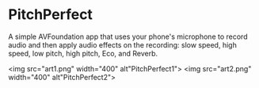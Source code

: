 # PitchPerfect

A simple AVFoundation app that uses your phone's microphone to record audio and then apply audio effects on the recording: slow speed, high speed, low pitch, high pitch, Eco, and Reverb.

<img src="art1.png" width="400" alt"PitchPerfect1">
<img src="art2.png" width="400" alt"PitchPerfect2">
